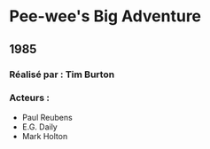   # Pee-wee's Big Adventure

  ## 1985

  ### Réalisé par : Tim Burton
  
  ### Acteurs : 
  - Paul Reubens
  - E.G. Daily
  - Mark Holton
